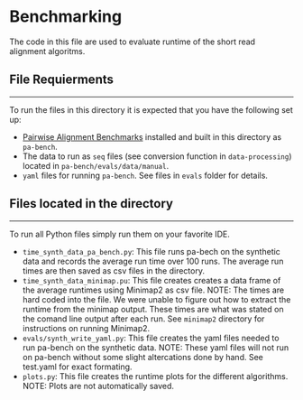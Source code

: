 # Benchmarking

The code in this file are used to evaluate runtime of the short read alignment algoritms.

## File Requierments
***
To run the files in this directory it is expected that you have the following set up:
* [Pairwise Alignment Benchmarks](https://github.com/pairwise-alignment/pa-bench) installed and built in this directory as `pa-bench`.
* The data to run as `seq` files (see conversion function in `data-processing`) located in `pa-bench/evals/data/manual`.
* `yaml` files for running `pa-bench`. See files in `evals` folder for details.

## Files located in the directory
***
To run all Python files simply run them on your favorite IDE.
* `time_synth_data_pa_bench.py`: This file runs pa-bech on the synthetic data and records the average run time over 100 runs. The average run times are then saved as csv files in the directory.
* `time_synth_data_minimap.pu`: This file creates creates a data frame of the average runtimes using Minimap2 as csv file. NOTE: The times are hard coded into the file. We were unable to figure out how to extract the runtime from the minimap output. These times are what was stated on the comand line output after each run. See `minimap2` directory for instructions on running Minimap2.
* `evals/synth_write_yaml.py`: This file creates the yaml files needed to run pa-bench on the synthetic data. NOTE: These yaml files will not run on pa-bench without some slight altercations done by hand. See test.yaml for exact formating.
* `plots.py`: This file creates the runtime plots for the different algorithms. NOTE: Plots are not automatically saved.